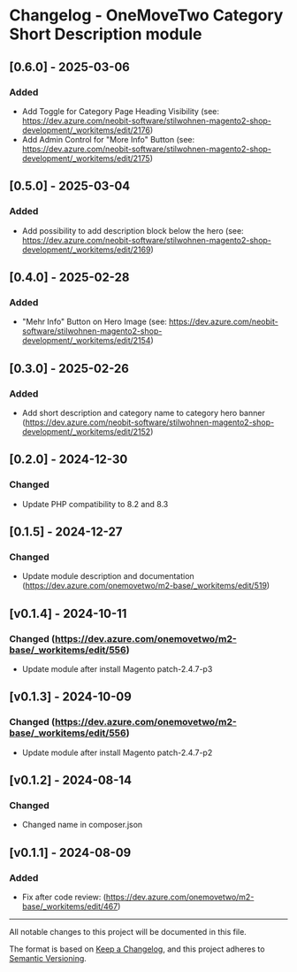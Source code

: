 # Changelog - OneMoveTwo Category Short Description module

## [0.6.0] - 2025-03-06
### Added
- Add Toggle for Category Page Heading Visibility (see: https://dev.azure.com/neobit-software/stilwohnen-magento2-shop-development/_workitems/edit/2176)
- Add Admin Control for "More Info" Button (see: https://dev.azure.com/neobit-software/stilwohnen-magento2-shop-development/_workitems/edit/2175)

## [0.5.0] - 2025-03-04
### Added
- Add possibility to add description block below the hero (see: https://dev.azure.com/neobit-software/stilwohnen-magento2-shop-development/_workitems/edit/2169)

## [0.4.0] - 2025-02-28
### Added
- "Mehr Info" Button on Hero Image (see: https://dev.azure.com/neobit-software/stilwohnen-magento2-shop-development/_workitems/edit/2154)

## [0.3.0] - 2025-02-26
### Added
- Add short description and category name to category hero banner (https://dev.azure.com/neobit-software/stilwohnen-magento2-shop-development/_workitems/edit/2152)

## [0.2.0] - 2024-12-30
### Changed
- Update PHP compatibility to 8.2 and 8.3

## [0.1.5] - 2024-12-27
### Changed
- Update module description and documentation (https://dev.azure.com/onemovetwo/m2-base/_workitems/edit/519)

## [v0.1.4] - 2024-10-11
### Changed (https://dev.azure.com/onemovetwo/m2-base/_workitems/edit/556)
- Update module after install Magento patch-2.4.7-p3

## [v0.1.3] - 2024-10-09
### Changed (https://dev.azure.com/onemovetwo/m2-base/_workitems/edit/556)
- Update module after install Magento patch-2.4.7-p2

## [v0.1.2] - 2024-08-14
### Changed
- Changed name in composer.json

## [v0.1.1] - 2024-08-09
### Added
- Fix after code review: (https://dev.azure.com/onemovetwo/m2-base/_workitems/edit/467)

---

All notable changes to this project will be documented in this file.

The format is based on [Keep a Changelog](https://keepachangelog.com/en/1.0.0/),
and this project adheres to [Semantic Versioning](https://semver.org/spec/v2.0.0.html).
